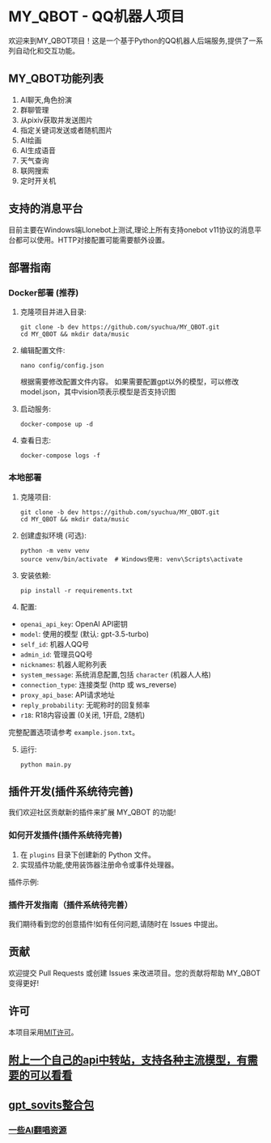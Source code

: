 # MY_QBOT - QQ机器人项目

欢迎来到MY_QBOT项目！这是一个基于Python的QQ机器人后端服务,提供了一系列自动化和交互功能。

## MY_QBOT功能列表
  1. AI聊天,角色扮演
  2. 群聊管理
  3. 从pixiv获取并发送图片
  4. 指定关键词发送或者随机图片
  5. AI绘画
  6. AI生成语音
  7. 天气查询
  8. 联网搜索
  9. 定时开关机

## 支持的消息平台
目前主要在Windows端Llonebot上测试,理论上所有支持onebot v11协议的消息平台都可以使用。HTTP对接配置可能需要额外设置。

## 部署指南

### Docker部署 (推荐)

1. 克隆项目并进入目录:
   ```
   git clone -b dev https://github.com/syuchua/MY_QBOT.git
   cd MY_QBOT && mkdir data/music
   ```

2. 编辑配置文件:
   ```
   nano config/config.json
   ```
   根据需要修改配置文件内容。
  如果需要配置gpt以外的模型，可以修改model.json，其中vision项表示模型是否支持识图

3. 启动服务:
   ```
   docker-compose up -d
   ```

4. 查看日志:
   ```
   docker-compose logs -f
   ```

### 本地部署

1. 克隆项目:
   ```
   git clone -b dev https://github.com/syuchua/MY_QBOT.git
   cd MY_QBOT && mkdir data/music
   ```

2. 创建虚拟环境 (可选):
   ```
   python -m venv venv
   source venv/bin/activate  # Windows使用: venv\Scripts\activate
   ```

3. 安装依赖:
   ```
   pip install -r requirements.txt
   ```

4. 配置:

- `openai_api_key`: OpenAI API密钥
- `model`: 使用的模型 (默认: gpt-3.5-turbo)
- `self_id`: 机器人QQ号
- `admin_id`: 管理员QQ号
- `nicknames`: 机器人昵称列表
- `system_message`: 系统消息配置,包括 `character` (机器人人格)
- `connection_type`: 连接类型 (http 或 ws_reverse)
- `proxy_api_base`: API请求地址
- `reply_probability`: 无昵称时的回复频率
- `r18`: R18内容设置 (0关闭, 1开启, 2随机)

完整配置选项请参考 `example.json.txt`。

5. 运行:
   ```
   python main.py
   ```


## 插件开发(插件系统待完善)

我们欢迎社区贡献新的插件来扩展 MY_QBOT 的功能!

### 如何开发插件(插件系统待完善)

1. 在 `plugins` 目录下创建新的 Python 文件。
2. 实现插件功能,使用装饰器注册命令或事件处理器。

插件示例:


### 插件开发指南（插件系统待完善）


我们期待看到您的创意插件!如有任何问题,请随时在 Issues 中提出。

## 贡献

欢迎提交 Pull Requests 或创建 Issues 来改进项目。您的贡献将帮助 MY_QBOT 变得更好!

## 许可

本项目采用[MIT许可](LICENSE)。

## [附上一个自己的api中转站，支持各种主流模型，有需要的可以看看](https://api.yuchu.me)

## [gpt_sovits整合包](https://cloud.yuchu.me/s/J2um)

### [一些AI翻唱资源](https://cloud.yuchu.me/s/KRCv)
